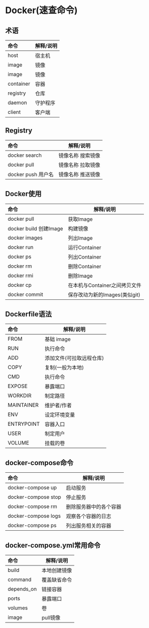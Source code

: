 # Docker(速查命令)

## 术语
| 命令        | 解释/说明 |
|:----------|:------|
| 	host     | 宿主机   |
| image     | 镜像    |
| image     | 镜像    |
| container | 容器    |
| registry  | 仓库    |
| daemon    | 守护程序  |
| client    | 客户端   |

## Registry
| 命令                   | 解释/说明                |
|:---------------------|----------------------|
| docker search        | 镜像名称 搜索镜像            |
| docker pull	         | 镜像名称 拉取镜像            |
| docker push 用户名      | 镜像名称 推送镜像            |

## Docker使用
| 命令                   | 解释/说明                |
|:---------------------|----------------------|
| docker pull	         | 获取Image              |
| docker build	创建Image | 构建镜像                 |
| docker images        | 列出Image	             |
| docker run           | 运行Container	         |
| docker ps            | 列出Container	         |
| docker rm            | 删除Container	         |
| docker rmi           | 删除Image	             |
| docker cp	           | 在本机与Container之间拷贝文件  |
| docker commit	       | 保存改动为新的Images(类似git) |

## Dockerfile语法
| 命令          | 解释/说明           |
|:------------|-----------------|
| FROM	       | 基础 image 	      |
| RUN	        | 执行命令 	          |
| ADD	        | 添加文件(可拉取远程仓库) 	 |
| COPY	       | 复制(一般为本地) 	     |
| CMD	        | 执行命令 	          |
| EXPOSE      | 暴露端口 	          |
| WORKDIR     | 制定路径 	          |
| MAINTAINER	 | 维护者/作者 	        |
| ENV	        | 设定环境变量 	        |
| ENTRYPOINT  | 容器入口 	          |
| USER        | 制定用户 	          |
| VOLUME      | 挂载的卷 	          |

## docker-compose命令
| 命令                  | 解释/说明        |
|:--------------------|--------------|
| docker-compose up   | 	启动服务        |
| docker-compose stop | 	停止服务        |
| docker-compose rm   | 	删除服务器中的各个容器 |
| docker-compose logs | 	观察各个容器的日志   |
| docker-compose ps   | 	列出服务相关的容器   |

## docker-compose.yml常用命令
| 命令         | 解释/说明  |
|:-----------|--------|
| build      | 本地创建镜像 |
| command    | 覆盖缺省命令 |
| depends_on | 链接容器   |
| ports      | 暴露端口   |
| volumes    | 卷      |
| image      | pull镜像 |


	













	
